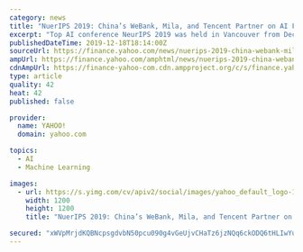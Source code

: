 ```yaml
---
category: news
title: "NuerIPS 2019: China’s WeBank, Mila, and Tencent Partner on AI Federated Learning to Protect Data Privacy"
excerpt: "Top AI conference NeurIPS 2019 was held in Vancouver from December 8-14 th. Attending experts were excited about a new research direction named federated learning (FL). Professor Yoshua Bengio, A.M. Turing Award Winner, founder of the world’s top deep learning research facility Mila-Quebec Artificial Intelligence Institute and one of ..."
publishedDateTime: 2019-12-18T18:14:00Z
sourceUrl: https://finance.yahoo.com/news/nuerips-2019-china-webank-mila-130700092.html
ampUrl: https://finance.yahoo.com/amphtml/news/nuerips-2019-china-webank-mila-130700092.html
cdnAmpUrl: https://finance-yahoo-com.cdn.ampproject.org/c/s/finance.yahoo.com/amphtml/news/nuerips-2019-china-webank-mila-130700092.html
type: article
quality: 42
heat: 42
published: false

provider:
  name: YAHOO!
  domain: yahoo.com

topics:
  - AI
  - Machine Learning

images:
  - url: https://s.yimg.com/cv/apiv2/social/images/yahoo_default_logo-1200x1200.png
    width: 1200
    height: 1200
    title: "NuerIPS 2019: China’s WeBank, Mila, and Tencent Partner on AI Federated Learning to Protect Data Privacy"

secured: "xWVpMrjdKQBNcpsgdvbN50pcu090g4vGeUjvCHaTz6jzNQq6ckODQ6tHLIwYueraBjh1Tvxv/qqOLuzaETcOEnyZ24P0FR8rF5vS0IrQhtg65MZudno0wsIK/6l4NLqnhnfYJCrRpjenbzgj0yLWQIjzWHWWim4QvUiFRLxgaBQo0FVOZMuYcaqA2/vo05EmzyuSZBFX6ZUGY3E85kWzWer5q866+lMnltNCCPJoGQe1hTfyhAdiXcpxGHqyYnZG/7feL9VEUDmPDM8bh8k38g==;DaW9+CHXkagnbpvXb+v8sA=="
---
```


